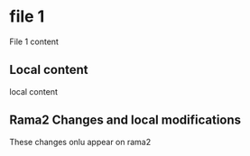 # file 1
File 1 content

## Local content
local content

## Rama2 Changes and local modifications
These changes onlu appear on rama2

